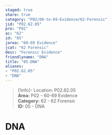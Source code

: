 ```yaml
---  
staged: true  
share: true  
category: "P02/60-to-69-Evidence/62-Forensic"  
jid: "P02.62.05"  
pro: "P02"  
ac: "62"  
id: "05"  
jarea: "60-69 Evidence"  
jcat: "62 Forensic"  
desc: "Forensic Evidence"  
friendlyname: "DNA"  
title: "05-DNA"  
aliases:   
- "P02.62.05"  
- "DNA"  
---  
```

>[!info]- Location: P02.62.05  
>**Area:** P02 - 60-69 Evidence  
>**Category:** 62 - 62 Forensic  
>**ID:** 05 - DNA  
  
# DNA